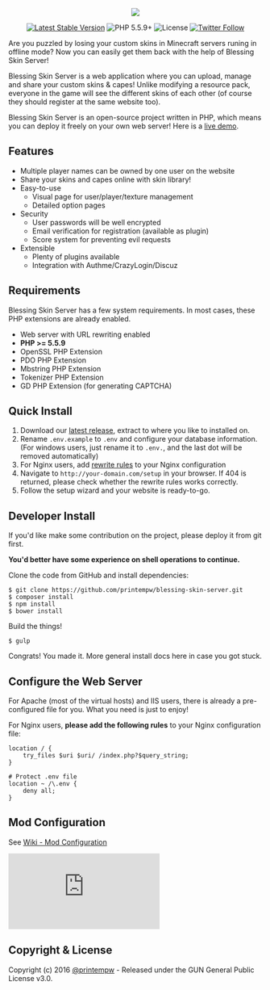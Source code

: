 <p align="center"><img src="https://img.blessing.studio/images/2017/01/01/bs-logo.png"></p>

<p align="center">
<a href="https://github.com/printempw/blessing-skin-server/releases"><img src="https://poser.pugx.org/printempw/blessing-skin-server/version" alt="Latest Stable Version"></a>
<img src="https://img.shields.io/badge/PHP-5.5.9+-orange.svg" alt="PHP 5.5.9+">
<img src="https://poser.pugx.org/printempw/blessing-skin-server/license" alt="License">
<a href="https://twitter.com/printempw"><img src="https://img.shields.io/twitter/follow/printempw.svg?style=social&label=Follow" alt="Twitter Follow"></a>
</p>

Are you puzzled by losing your custom skins in Minecraft servers runing in offline mode? Now you can easily get them back with the help of Blessing Skin Server!

Blessing Skin Server is a web application where you can upload, manage and share your custom skins & capes! Unlike modifying a resource pack, everyone in the game will see the different skins of each other (of course they should register at the same website too).

Blessing Skin Server is an open-source project written in PHP, which means you can deploy it freely on your own web server! Here is a [live demo](http://skin.prinzeugen.net/).

Features
-----------
- Multiple player names can be owned by one user on the website
- Share your skins and capes online with skin library!
- Easy-to-use
    - Visual page for user/player/texture management
    - Detailed option pages
- Security 
    - User passwords will be well encrypted 
    - Email verification for registration (available as plugin)
    - Score system for preventing evil requests
- Extensible
    - Plenty of plugins available 
    - Integration with Authme/CrazyLogin/Discuz

Requirements
-----------
Blessing Skin Server has a few system requirements. In most cases, these PHP extensions are already enabled.

- Web server with URL rewriting enabled
- **PHP >= 5.5.9**
- OpenSSL PHP Extension
- PDO PHP Extension
- Mbstring PHP Extension
- Tokenizer PHP Extension
- GD PHP Extension (for generating CAPTCHA)

Quick Install
-----------
1. Download our [latest release](https://github.com/printempw/blessing-skin-server/releases), extract to where you like to installed on.
2. Rename `.env.example` to `.env` and configure your database information. (For windows users, just rename it to `.env.`, and the last dot will be removed automatically)
3. For Nginx users, add [rewrite rules](#configure-the-web-server) to your Nginx configuration
4. Navigate to `http://your-domain.com/setup` in your browser. If 404 is returned, please check whether the rewrite rules works correctly.
5. Follow the setup wizard and your website is ready-to-go.

Developer Install
------------
If you'd like make some contribution on the project, please deploy it from git first.

**You'd better have some experience on shell operations to continue.**

Clone the code from GitHub and install dependencies:

```
$ git clone https://github.com/printempw/blessing-skin-server.git
$ composer install
$ npm install
$ bower install
```

Build the things!

```
$ gulp
```

Congrats! You made it. More general install docs here in case you got stuck.

Configure the Web Server
------------
For Apache (most of the virtual hosts) and IIS users, there is already a pre-configured file for you. What you need is just to enjoy!

For Nginx users, **please add the following rules** to your Nginx configuration file:

```
location / {
    try_files $uri $uri/ /index.php?$query_string;
}

# Protect .env file
location ~ /\.env {
    deny all;
}
```

Mod Configuration
------------
See [Wiki - Mod Configuration](https://github.com/printempw/blessing-skin-server/wiki/Mod-Configuration)

![screenshot2](https://img.prinzeugen.net/image.php?di=42U6)

Copyright & License
------------
Copyright (c) 2016 [@printempw](https://prinzeugen.net/) - Released under the GUN General Public License v3.0.
